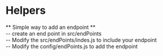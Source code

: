 # Helpers

** Simple way to add an endpoint **  
-- create an end point in src/endPoints  
-- Modify the src/endPoints/indes.js to include your endpoint  
-- Modify the config/endPoints.js to add the endpoint  